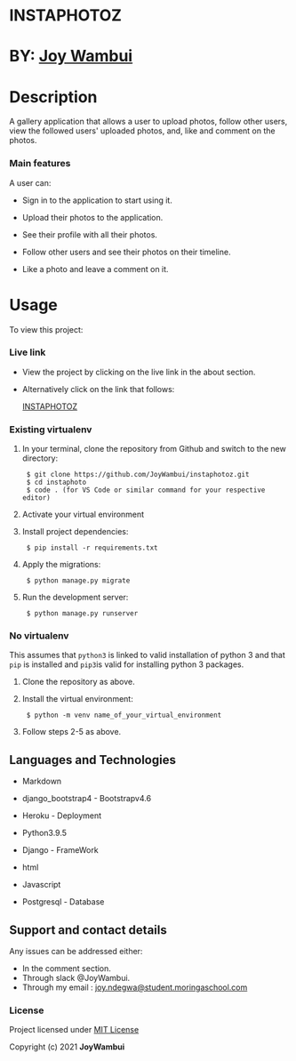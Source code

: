 # INSTAPHOTOZ

# BY: [Joy Wambui](https://github.com/JoyWambui)


# Description

A gallery application that allows a user to upload  photos, follow other users, view the followed users' uploaded photos, and, like and comment on the photos.

### Main features
A user can: 

* Sign in to the application to start using it.

* Upload their photos to the application.

* See their profile with all their photos.

* Follow other users and see their photos on their timeline.

* Like a photo and leave a comment on it.


# Usage

To view this project:

### Live link
* View the project by clicking on the live link in the about section.

* Alternatively click on the link that follows:

    [ INSTAPHOTOZ ](https://instaphotoz.herokuapp.com/)


### Existing virtualenv
1. In your terminal, clone the repository from Github and switch to the new directory:

        $ git clone https://github.com/JoyWambui/instaphotoz.git
        $ cd instaphoto
        $ code . (for VS Code or similar command for your respective editor)

2. Activate your virtual environment

3. Install project dependencies:

        $ pip install -r requirements.txt
    
    
4. Apply the migrations:

        $ python manage.py migrate
    

5. Run the development server:

        $ python manage.py runserver




      
### No virtualenv

This assumes that `python3` is linked to valid installation of python 3 and that `pip` is installed and `pip3`is valid
for installing python 3 packages.

1. Clone the repository as above.

2. Install the virtual environment:

        $ python -m venv name_of_your_virtual_environment

3. Follow steps 2-5 as above.
## Languages and Technologies
* Markdown

* django_bootstrap4 - Bootstrapv4.6

* Heroku - Deployment

* Python3.9.5

* Django - FrameWork

* html

* Javascript

* Postgresql - Database


## Support and contact details
Any issues can be addressed either:
* In the comment section.
* Through slack @JoyWambui.
* Through my email : joy.ndegwa@student.moringaschool.com

### License
 Project licensed under [MIT License](https://github.com/JoyWambui/instaphotoz/blob/master/LICENSE)

 Copyright (c) 2021 **JoyWambui**


    
